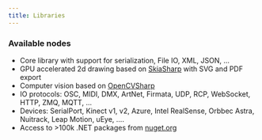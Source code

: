 ```yaml
---
title: Libraries
---
```


### Available nodes
* Core library with support for serialization, File IO, XML, JSON, ...
* GPU accelerated 2d drawing based on [SkiaSharp](https://github.com/mono/SkiaSharp) with SVG and PDF export
* Computer vision based on [OpenCVSharp](https://github.com/shimat/opencvsharp/)
* IO protocols: OSC, MIDI, DMX, ArtNet, Firmata, UDP, RCP, WebSocket, HTTP, ZMQ, MQTT, ...
* Devices: SerialPort, Kinect v1, v2, Azure, Intel RealSense, Orbbec Astra, Nuitrack, Leap Motion, uEye, ....
* Access to >100k .NET packages from [nuget.org](https://nuget.org)
